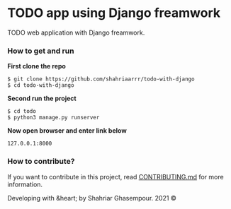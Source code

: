 # TODO app using Django freamwork

TODO web application with Django freamwork.

### How to get and run

**First clone the repo**

```
$ git clone https://github.com/shahriaarrr/todo-with-django
$ cd todo-with-django
```

**Second run the project**

```
$ cd todo
$ python3 manage.py runserver
```

**Now open browser and enter link below**

```
127.0.0.1:8000
```

### How to contribute?

If you want to contribute in this project, read [CONTRIBUTING.md]() for more information.


Developing with &heart; by Shahriar Ghasempour. 2021 &copy;